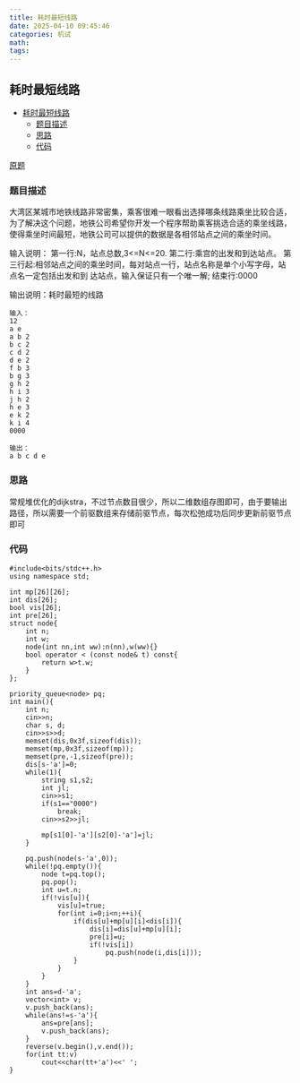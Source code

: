 ```yaml
---
title: 耗时最短线路
date: 2025-04-10 09:45:46
categories: 机试
math:
tags:
---
```

## 耗时最短线路

<!-- TOC -->

- [耗时最短线路](#耗时最短线路)
    - [题目描述](#题目描述)
    - [思路](#思路)
    - [代码](#代码)

<!-- /TOC -->

[原题](https://oj.niumacode.com/training/63/problem/P1509)


### 题目描述
大湾区某城市地铁线路非常密集，乘客很难一眼看出选择哪条线路乘坐比较合适，为了解决这个问题，地铁公司希望你开发一个程序帮助乘客挑选合适的乘坐线路，使得乘坐时间最短，地铁公司可以提供的数据是各相邻站点之间的乘坐时间。

输入说明：
第一行:N，站点总数,3<=N<=20.
第二行:乘宫的出发和到达站点。
第三行起:相邻站点之间的乘坐时间，每对站点一行，站点名称是单个小写字母，站点名一定包括出发和到
达站点，输入保证只有一个唯一解;
结束行:0000

输出说明：耗时最短的线路

```
输入：
12
a e
a b 2
b c 2
c d 2
d e 2
f b 3
b g 3
g h 2
h i 3
j h 2
h e 3
e k 2
k i 4
0000

输出：
a b c d e
```
### 思路
常规堆优化的dijkstra，不过节点数目很少，所以二维数组存图即可，由于要输出路径，所以需要一个前驱数组来存储前驱节点，每次松弛成功后同步更新前驱节点即可
### 代码
```
#include<bits/stdc++.h>
using namespace std;

int mp[26][26];
int dis[26];
bool vis[26];
int pre[26];
struct node{
    int n;
    int w;
    node(int nn,int ww):n(nn),w(ww){}
    bool operator < (const node& t) const{
        return w>t.w;
    }
};

priority_queue<node> pq;
int main(){
    int n;
    cin>>n;
    char s, d;
    cin>>s>>d;
    memset(dis,0x3f,sizeof(dis));
    memset(mp,0x3f,sizeof(mp));
    memset(pre,-1,sizeof(pre));
    dis[s-'a']=0;
    while(1){
        string s1,s2;
        int jl;
        cin>>s1;
        if(s1=="0000")
            break;
        cin>>s2>>jl;
        
        mp[s1[0]-'a'][s2[0]-'a']=jl;
    }
    
    pq.push(node(s-'a',0));
    while(!pq.empty()){
        node t=pq.top();
        pq.pop();
        int u=t.n;
        if(!vis[u]){
            vis[u]=true;
            for(int i=0;i<n;++i){
                if(dis[u]+mp[u][i]<dis[i]){
                    dis[i]=dis[u]+mp[u][i];
                    pre[i]=u;
                    if(!vis[i])
                        pq.push(node(i,dis[i]));
                }
            }
        }
    }
    int ans=d-'a';
    vector<int> v;
    v.push_back(ans);
    while(ans!=s-'a'){
        ans=pre[ans];
        v.push_back(ans);
    }
    reverse(v.begin(),v.end());
    for(int tt:v)
        cout<<char(tt+'a')<<' ';
}
```